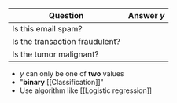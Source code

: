 

| Question                       | Answer $y$ |
| ------------------------------ | ---------- |
| Is this email spam?            |            |
| Is the transaction fraudulent? |            |
| Is the tumor malignant?        |            |
- $y$ can only be one of **two** values 
- "**binary** [[Classification]]"
- Use algorithm like [[Logistic regression]]